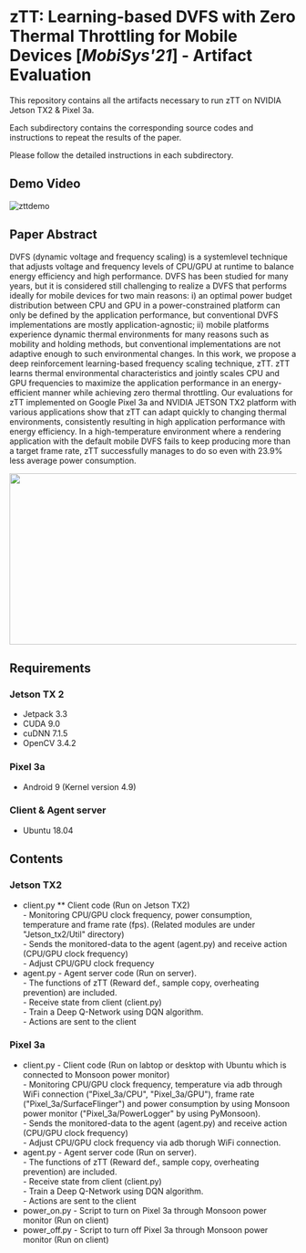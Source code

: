 

# zTT: Learning-based DVFS with Zero Thermal Throttling for Mobile Devices \[*MobiSys'21*\] - Artifact Evaluation

This repository contains all the artifacts necessary to run zTT on NVIDIA Jetson TX2 & Pixel 3a.

Each subdirectory contains the corresponding source codes and instructions to repeat the results of the paper.

Please follow the detailed instructions in each subdirectory.

## Demo Video
![zttdemo](zTT_demo.gif)

## Paper Abstract
DVFS (dynamic voltage and frequency scaling) is a systemlevel technique that adjusts voltage and frequency levels of CPU/GPU at runtime to balance energy efficiency and high performance. DVFS has been studied for many years, but it is considered still challenging to realize a DVFS that performs ideally for mobile devices for two main reasons: i) an optimal power budget distribution between CPU and GPU in a power-constrained platform can only be defined by the application performance, but conventional DVFS implementations are mostly application-agnostic; ii) mobile platforms experience dynamic thermal environments for many reasons
such as mobility and holding methods, but conventional implementations are not adaptive enough to such environmental changes. In this work, we propose a deep reinforcement learning-based frequency scaling technique, zTT. zTT learns thermal environmental characteristics and jointly scales CPU and GPU frequencies to maximize the application performance in an energy-efficient manner while achieving zero thermal throttling. Our evaluations for zTT implemented on Google Pixel 3a and NVIDIA JETSON TX2 platform with various applications show that zTT can adapt quickly to changing thermal environments, consistently resulting in high application performance with energy efficiency. In a high-temperature environment where a rendering application with the default mobile DVFS fails to keep producing more than a target frame rate, zTT successfully manages to do so even with 23.9% less average power consumption.

<p align="center">
  <img src="zTT_architecture.jpg" width=600 height=300>
</p>

## Requirements

### Jetson TX 2 
* Jetpack 3.3
* CUDA 9.0
* cuDNN 7.1.5
* OpenCV 3.4.2

### Pixel 3a
* Android 9 (Kernel version 4.9)

### Client & Agent server
* Ubuntu 18.04

## Contents

### Jetson TX2
* client.py
** Client code (Run on Jetson TX2) </br>
              -   Monitoring CPU/GPU clock frequency, power consumption, temperature and frame rate (fps). (Related modules are under "Jetson_tx2/Util" directory) </br>
              -   Sends the monitored-data to the agent (agent.py) and receive action (CPU/GPU clock frequency) </br>
              -   Adjust CPU/GPU clock frequency </br>
* agent.py    -   Agent server code (Run on server). </br>
              -   The functions of zTT (Reward def., sample copy, overheating prevention) are included. </br>
              -   Receive state from client (client.py) </br>
              -   Train a Deep Q-Network using DQN algorithm. </br>
              -   Actions are sent to the client </br>
### Pixel 3a
* client.py  -  Client code (Run on labtop or desktop with Ubuntu which is connected to Monsoon power monitor) </br>
             -  Monitoring CPU/GPU clock frequency, temperature via adb through WiFi connection ("Pixel_3a/CPU", "Pixel_3a/GPU"), frame rate ("Pixel_3a/SurfaceFlinger") and power consumption by using Monsoon power monitor ("Pixel_3a/PowerLogger" by using PyMonsoon). </br>
             -  Sends the monitored-data to the agent (agent.py) and receive action (CPU/GPU clock frequency) </br>
             -  Adjust CPU/GPU clock frequency via adb thorugh WiFi connection. </br>
* agent.py  -  Agent server code (Run on server). </br>
            -   The functions of zTT (Reward def., sample copy, overheating prevention) are included. </br>
            -   Receive state from client (client.py) </br>
            -   Train a Deep Q-Network using DQN algorithm. </br>
            -   Actions are sent to the client </br>
* power_on.py - Script to turn on Pixel 3a through Monsoon power monitor (Run on client)
* power_off.py - Script to turn off Pixel 3a through Monsoon power monitor (Run on client)


